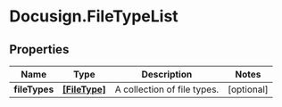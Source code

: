 # Docusign.FileTypeList

## Properties
Name | Type | Description | Notes
------------ | ------------- | ------------- | -------------
**fileTypes** | [**[FileType]**](FileType.md) | A collection of file types. | [optional] 


